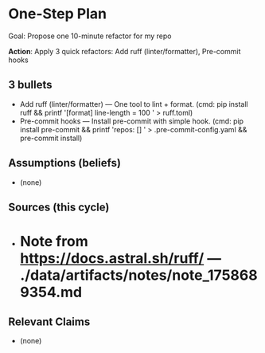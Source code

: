 # One-Step Plan
Goal: Propose one 10-minute refactor for my repo

**Action**: Apply 3 quick refactors: Add ruff (linter/formatter), Pre-commit hooks

## 3 bullets
- Add ruff (linter/formatter) — One tool to lint + format. (cmd: pip install ruff && printf '[format]
line-length = 100
' > ruff.toml)
- Pre-commit hooks — Install pre-commit with simple hook. (cmd: pip install pre-commit && printf 'repos: []
' > .pre-commit-config.yaml && pre-commit install)

## Assumptions (beliefs)
- (none)

## Sources (this cycle)
- # Note from https://docs.astral.sh/ruff/ — ./data/artifacts/notes/note_1758689354.md

## Relevant Claims
- (none)
